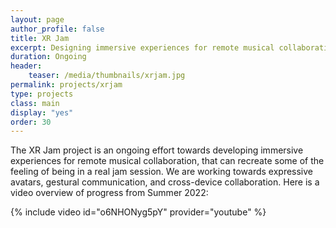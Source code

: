 ```yaml
---
layout: page
author_profile: false
title: XR Jam
excerpt: Designing immersive experiences for remote musical collaboration.
duration: Ongoing
header:
    teaser: /media/thumbnails/xrjam.jpg
permalink: projects/xrjam
type: projects
class: main
display: "yes"
order: 30
---
```


The XR Jam project is an ongoing effort towards developing immersive experiences for remote musical collaboration, that can recreate some of the feeling of being in a real jam session. We are working towards expressive avatars, gestural communication, and cross-device collaboration. Here is a video overview of progress from Summer 2022:

{% include video id="o6NHONyg5pY" provider="youtube" %}
